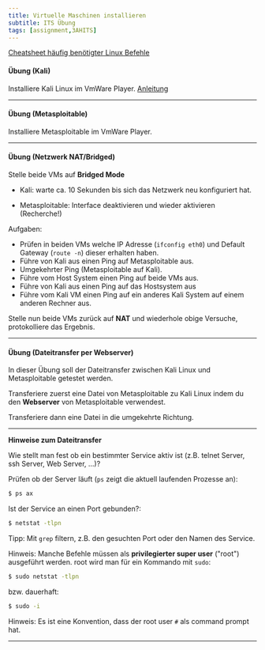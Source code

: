 ```yaml
---
title: Virtuelle Maschinen installieren
subtitle: ITS Übung
tags: [assignment,3AHITS]
---
```


[Cheatsheet häufig benötigter Linux Befehle](../../Linux/cheatsheet)



#### Übung (Kali)

Installiere Kali Linux im VmWare Player. [Anleitung](../lib/install_vmware_kali)



---

#### Übung (Metasploitable)

Installiere Metasploitable im VmWare Player.



---

#### Übung (Netzwerk NAT/Bridged)

Stelle beide VMs auf **Bridged Mode**  

- Kali: warte ca. 10 Sekunden bis sich das Netzwerk neu konfiguriert hat.

- Metasploitable: Interface deaktivieren und wieder aktivieren (Recherche!)

Aufgaben:

- Prüfen in beiden VMs welche IP Adresse (`ifconfig eth0`) und Default Gateway (`route -n`) dieser erhalten haben.
- Führe von Kali aus einen Ping auf Metasploitable aus.
- Umgekehrter Ping (Metasploitable auf Kali).
- Führe vom Host System einen Ping auf beide VMs aus.
- Führe von Kali aus einen Ping auf das Hostsystem aus
- Führe vom Kali VM einen Ping auf ein anderes Kali System auf einem anderen Rechner aus.

Stelle nun beide VMs zurück auf **NAT** und wiederhole obige Versuche, protokolliere das Ergebnis.



---

#### Übung (Dateitransfer per Webserver)

In dieser Übung soll der Dateitransfer zwischen Kali Linux und Metasploitable getestet werden.

Transferiere zuerst eine Datei von Metasploitable zu Kali Linux indem du den **Webserver** von Metasploitable verwendest.

Transferiere dann eine Datei in die umgekehrte Richtung.

---

**Hinweise zum Dateitransfer**

Wie stellt man fest ob ein bestimmter Service aktiv ist (z.B. telnet Server, ssh Server, Web Server, ...)?

Prüfen ob der Server läuft (`ps` zeigt die aktuell laufenden Prozesse an):

```bash
$ ps ax
```

Ist der Service an einen Port gebunden?:

```bash
$ netstat -tlpn
```

Tipp: Mit `grep` filtern, z.B. den gesuchten Port oder den Namen des Service.

Hinweis: Manche Befehle müssen als **privilegierter super user** ("root") ausgeführt werden. root wird man für ein Kommando mit `sudo`:

```sh
$ sudo netstat -tlpn
```

bzw. dauerhaft:

```sh
$ sudo -i
```

Hinweis: Es ist eine Konvention, dass der root user `#` als command prompt hat.

---

